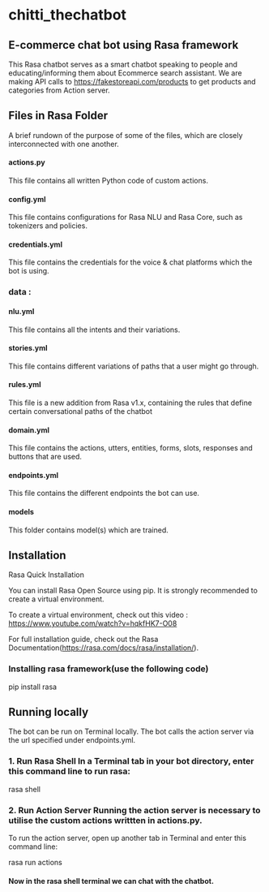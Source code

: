 # chitti_thechatbot
## E-commerce chat bot using Rasa framework
This Rasa chatbot serves as a smart chatbot speaking to people and educating/informing them about Ecommerce search assistant. We are making API calls to https://fakestoreapi.com/products to get products and categories from Action server.
## Files in Rasa Folder
A brief rundown of the purpose of some of the files, which are closely interconnected with one another.

#### actions.py 
This file contains all written Python code of custom actions.

#### config.yml 
This file contains configurations for Rasa NLU and Rasa Core, such as tokenizers and policies.

#### credentials.yml
This file contains the credentials for the voice & chat platforms which the bot is using.

### data :

#### nlu.yml
This file contains all the intents and their variations.

#### stories.yml
This file contains different variations of paths that a user might go through.

#### rules.yml 
This file is a new addition from Rasa v1.x, containing the rules that define certain conversational paths of the chatbot

#### domain.yml
This file contains the actions, utters, entities, forms, slots, responses and buttons that are used.

#### endpoints.yml
This file contains the different endpoints the bot can use.

#### models
This folder contains model(s) which are trained.
## Installation
Rasa Quick Installation

You can install Rasa Open Source using pip. It is strongly recommended to create a virtual environment.

To create a virtual environment, check out this video : https://www.youtube.com/watch?v=hqkfHK7-O08

For full installation guide, check out the Rasa Documentation(https://rasa.com/docs/rasa/installation/).

### Installing rasa framework(use the following code)
pip install rasa

## Running locally
The bot can be run on Terminal locally. The bot calls the action server via the url specified under endpoints.yml.

### 1. Run Rasa Shell In a Terminal tab in your bot directory, enter this command line to run rasa:
rasa shell
### 2. Run Action Server Running the action server is necessary to utilise the custom actions writtten in actions.py. 
To run the action server, open up another tab in Terminal and enter this command line:

rasa run actions 

#### Now in the rasa shell terminal we can chat with the chatbot.
